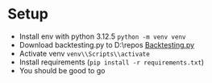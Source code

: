 # Setup
- Install env with python 3.12.5 ```python -m venv venv```
- Download backtesting.py to D:\\repos [Backtesting.py](https://github.com/kernc/backtesting.py)
- Activate venv ```venv\\Scripts\\activate```
- Install requirements (```pip install -r requirements.txt```)
- You should be good to go

